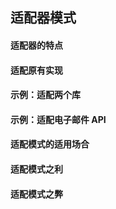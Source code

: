 ## 适配器模式  
#### 适配器的特点  

#### 适配原有实现    

#### 示例：适配两个库  

#### 示例：适配电子邮件 API  

#### 适配模式的适用场合    

#### 适配模式之利  

#### 适配模式之弊  
